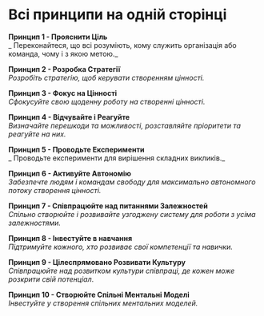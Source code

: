 # Всі принципи на одній сторінці


**Принцип 1 - Прояснити Ціль** \
_ Переконайтеся, що всі розуміють, кому служить організація або команда, чому і з якою метою._

**Принцип 2 - Розробка Стратегії** \
_Розробіть стратегію, щоб керувати створенням цінності._

**Принцип 3 - Фокус на Цінності** \
_Сфокусуйте свою щоденну роботу на створенні цінності._

**Принцип 4 - Відчувайте і Реагуйте** \
_Визначайте перешкоди та можливості, розставляйте пріоритети та реагуйте на них._

**Принцип 5 - Проводьте Експерименти** \
_ Проводьте експерименти для вирішення складних викликів._

**Принцип 6 - Активуйте Автономію**\
_Забезпечте людям і командам свободу для максимально автономного потоку створення цінності._

**Принцип 7 - Співпрацюйте над питаннями Залежностей** \
_Спільно створюйте і розвивайте узгоджену систему для роботи з усіма залежностями._

**Принцип 8 - Інвестуйте в навчання** \
_Підтримуйте кожного, хто розвиває свої компетенції та навички._

**Принцип 9 - Цілеспрямовано Розвивати Культуру** \
_Співпрацюйте над розвитком культури співпраці, де кожен може розкрити свій потенціал_.

**Принцип 10 - Створюйте Спільні Ментальні Моделі** \
_Інвестуйте у створення спільних ментальних моделей._

